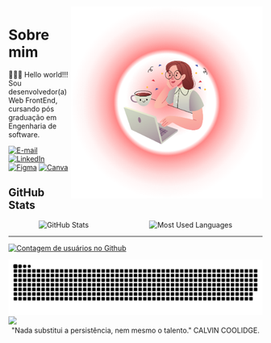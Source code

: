 <img align="right" alt="Developer" height="380" src="img-git.png">

<h1> Sobre mim </h1> 

👋👋👋 Hello world!!! Sou desenvolvedor(a) Web FrontEnd, cursando pós graduação em Engenharia de software.

[![E-mail](https://img.shields.io/badge/-Email-000?style=for-the-badge&logo=microsoft-outlook&logoColor=FF8888&color:FFF)](mailto:elzbietasousafabri@gmail.com)
[![LinkedIn](https://img.shields.io/badge/-LinkedIn-000?style=for-the-badge&logo=linkedin&logoColor=FF8888&color:FFF)](https://www.linkedin.com/in/elizabetefabri/)
[![Figma](https://img.shields.io/badge/figma-000.svg?style=for-the-badge&logo=figma&logoColor=FF8888&color:FFF)]()
[![Canva](https://img.shields.io/badge/CURRÍCULO-000.svg?style=for-the-badge&logo=Canva&logoColor=FF8888&color:FFF)](https://www.canva.com/design/DAF8CCFSsVA/cPoM9GH72fZZQzYq8bEO8w/edit)

## GitHub Stats

<p style="display: flex; flex-direction: row; flex-wrap: nowrap; justify-content: space-around; align-items: center;">
<img src="https://github-readme-stats.vercel.app/api?username=ElizabeteFabri&show_icons=true&theme=dracula" alt="GitHub Stats" />

<img src="https://github-readme-stats.vercel.app/api/top-langs/?username=elizabetefabri&theme=dracula&hide_border=true&include_all_commits=true&count_private=false&layout=compact" alt="Most Used Languages" />
</p>


---
[![Contagem de usuários no Github](https://visitcount.itsvg.in/api?id=elizabetefabri&label=Engenheira%20de%20Software&color=5&icon=7&pretty=true)](https://visitcount.itsvg.in)

<img  src="https://raw.githubusercontent.com/1999AZZAR/1999AZZAR/readme/resources/img/grid-snake.svg" alt="snake" />

<img src="https://user-images.githubusercontent.com/73097560/115834477-dbab4500-a447-11eb-908a-139a6edaec5c.gif">


<div align="center">
"Nada substitui a persistência, nem mesmo o talento." CALVIN COOLIDGE.
</div>


